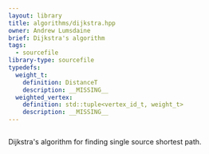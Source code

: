 ```yaml
---
layout: library
title: algorithms/dijkstra.hpp
owner: Andrew Lumsdaine
brief: Dijkstra's algorithm
tags:
  - sourcefile
library-type: sourcefile
typedefs:
  weight_t:
    definition: DistanceT
    description: __MISSING__
  weighted_vertex:
    definition: std::tuple<vertex_id_t, weight_t>
    description: __MISSING__
---
```


```{index}  algorithms/dijkstra.hpp
```
Dijkstra's algorithm for finding single source shortest path.

